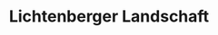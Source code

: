 ---
title: "Lichtenberger Landschaft"
url: /fischbachtal/lichtenberger-landschaft/
shop: Hofladen
---